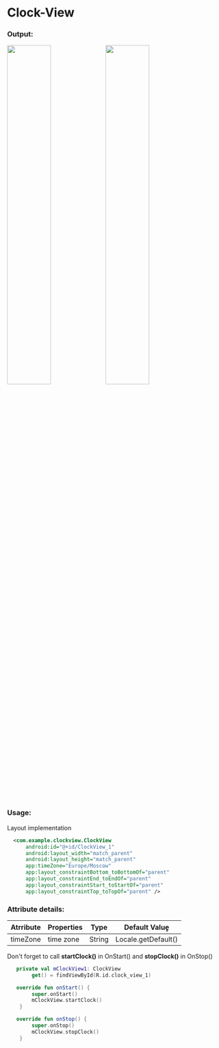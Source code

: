 # Clock-View

### Output:
<image src="https://i.imgur.com/sA8Kljc.png" width="45%" height="auto" align="left"/>
<image src="https://i.imgur.com/IeekZih.png" width="45%" height="auto"/>

### Usage:
Layout implementation
  
  ```xml
    <com.example.clockview.ClockView
        android:id="@+id/ClockView_1"
        android:layout_width="match_parent"
        android:layout_height="match_parent"
        app:timeZone="Europe/Moscow"
        app:layout_constraintBottom_toBottomOf="parent"
        app:layout_constraintEnd_toEndOf="parent"
        app:layout_constraintStart_toStartOf="parent"
        app:layout_constraintTop_toTopOf="parent" />
  ```
  
### Attribute details:  
| Atrribute | Properties | Type | Default Value̥|
| --------- | ---------- | ---- | -------------|
| timeZone | time zone  | String | Locale.getDefault() |

Don't forget to call <strong>startClock()</strong> in OnStart() and <strong>stopClock()</strong> in OnStop()

```kotlin
   private val mClockView1: ClockView
        get() = findViewById(R.id.clock_view_1)
```	
```kotlin
   override fun onStart() {
        super.onStart()
        mClockView.startClock()
    }
```
```kotlin
   override fun onStop() {
        super.onStop()
        mClockView.stopClock()
    }
```
